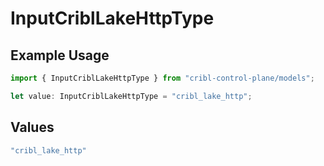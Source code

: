 # InputCriblLakeHttpType

## Example Usage

```typescript
import { InputCriblLakeHttpType } from "cribl-control-plane/models";

let value: InputCriblLakeHttpType = "cribl_lake_http";
```

## Values

```typescript
"cribl_lake_http"
```